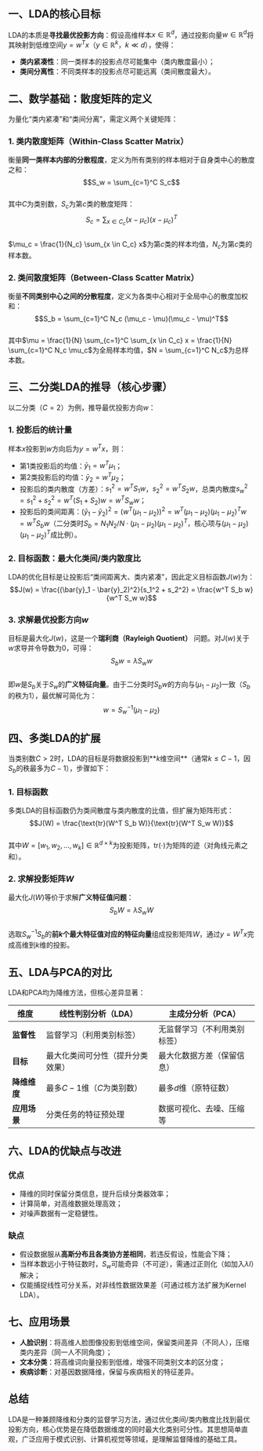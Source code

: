 ## 一、LDA的核心目标  
LDA的本质是**寻找最优投影方向**：假设高维样本$x \in \mathbb{R}^d$，通过投影向量$w \in \mathbb{R}^d$将其映射到低维空间$y = w^T x$（$y \in \mathbb{R}^k$，$k \ll d$），使得：  
- **类内紧凑性**：同一类样本的投影点尽可能集中（类内散度最小）；  
- **类间分离性**：不同类样本的投影点尽可能远离（类间散度最大）。  


## 二、数学基础：散度矩阵的定义  
为量化“类内紧凑”和“类间分离”，需定义两个关键矩阵：  


### 1. 类内散度矩阵（Within-Class Scatter Matrix）  
衡量**同一类样本内部的分散程度**，定义为所有类别的样本相对于自身类中心的散度之和：  
$$S_w = \sum_{c=1}^C S_c$$  
其中$C$为类别数，$S_c$为第$c$类的散度矩阵：  
$$S_c = \sum_{x \in C_c} (x - \mu_c)(x - \mu_c)^T$$  
$\mu_c = \frac{1}{N_c} \sum_{x \in C_c} x$为第$c$类的样本均值，$N_c$为第$c$类的样本数。  


### 2. 类间散度矩阵（Between-Class Scatter Matrix）  
衡量**不同类别中心之间的分散程度**，定义为各类中心相对于全局中心的散度加权和：  
$$S_b = \sum_{c=1}^C N_c (\mu_c - \mu)(\mu_c - \mu)^T$$  
其中$\mu = \frac{1}{N} \sum_{c=1}^C \sum_{x \in C_c} x = \frac{1}{N} \sum_{c=1}^C N_c \mu_c$为全局样本均值，$N = \sum_{c=1}^C N_c$为总样本数。  


## 三、二分类LDA的推导（核心步骤）  
以二分类（$C=2$）为例，推导最优投影方向$w$：  


### 1. 投影后的统计量  
样本$x$投影到$w$方向后为$y = w^T x$，则：  
- 第1类投影后的均值：$\bar{y}_1 = w^T \mu_1$；  
- 第2类投影后的均值：$\bar{y}_2 = w^T \mu_2$；  
- 投影后的类内散度（方差）：$s_1^2 = w^T S_1 w$，$s_2^2 = w^T S_2 w$，总类内散度$s_w^2 = s_1^2 + s_2^2 = w^T (S_1 + S_2) w = w^T S_w w$；  
- 投影后的类间距离：$(\bar{y}_1 - \bar{y}_2)^2 = (w^T (\mu_1 - \mu_2))^2 = w^T (\mu_1 - \mu_2)(\mu_1 - \mu_2)^T w = w^T S_b w$（二分类时$S_b = N_1 N_2 / N \cdot (\mu_1 - \mu_2)(\mu_1 - \mu_2)^T$，核心项与$(\mu_1 - \mu_2)(\mu_1 - \mu_2)^T$成比例）。  


### 2. 目标函数：最大化类间/类内散度比  
LDA的优化目标是让投影后“类间距离大、类内紧凑”，因此定义目标函数$J(w)$为：  
$$J(w) = \frac{(\bar{y}_1 - \bar{y}_2)^2}{s_1^2 + s_2^2} = \frac{w^T S_b w}{w^T S_w w}$$  


### 3. 求解最优投影方向$w$  
目标是最大化$J(w)$，这是一个**瑞利商（Rayleigh Quotient）** 问题。对$J(w)$关于$w$求导并令导数为0，可得：  
$$S_b w = \lambda S_w w$$  
即$w$是$S_b$关于$S_w$的**广义特征向量**。由于二分类时$S_b w$的方向与$(\mu_1 - \mu_2)$一致（$S_b$的秩为1），最优解可简化为：  
$$w = S_w^{-1} (\mu_1 - \mu_2)$$  


## 四、多类LDA的扩展  
当类别数$C > 2$时，LDA的目标是将数据投影到**$k$维空间**（通常$k \leq C-1$，因$S_b$的秩最多为$C-1$），步骤如下：  


### 1. 目标函数  
多类LDA的目标函数仍为类间散度与类内散度的比值，但扩展为矩阵形式：  
$$J(W) = \frac{\text{tr}(W^T S_b W)}{\text{tr}(W^T S_w W)}$$  
其中$W = [w_1, w_2, ..., w_k] \in \mathbb{R}^{d \times k}$为投影矩阵，$\text{tr}(\cdot)$为矩阵的迹（对角线元素之和）。  


### 2. 求解投影矩阵$W$  
最大化$J(W)$等价于求解**广义特征值问题**：  
$$S_b W = \lambda S_w W$$  
选取$S_w^{-1} S_b$的**前$k$个最大特征值对应的特征向量**组成投影矩阵$W$，通过$y = W^T x$完成高维到$k$维的投影。  


## 五、LDA与PCA的对比  
LDA和PCA均为降维方法，但核心差异显著：  

| 维度         | 线性判别分析（LDA）               | 主成分分析（PCA）                 |  
|--------------|-----------------------------------|-----------------------------------|  
| **监督性**   | 监督学习（利用类别标签）          | 无监督学习（不利用类别标签）      |  
| **目标**     | 最大化类间可分性（提升分类效果）  | 最大化数据方差（保留信息）        |  
| **降维维度** | 最多$C-1$维（$C$为类别数）        | 最多$d$维（原特征数）             |  
| **应用场景** | 分类任务的特征预处理              | 数据可视化、去噪、压缩等          |  


## 六、LDA的优缺点与改进  
### 优点  
- 降维的同时保留分类信息，提升后续分类器效率；  
- 计算简单，对高维数据处理高效；  
- 对噪声数据有一定稳健性。  


### 缺点  
- 假设数据服从**高斯分布且各类协方差相同**，若违反假设，性能会下降；  
- 当样本数远小于特征数时，$S_w$可能奇异（不可逆），需通过正则化（如加入$\lambda I$）解决；  
- 仅能捕捉线性可分关系，对非线性数据效果差（可通过核方法扩展为Kernel LDA）。  


## 七、应用场景  
- **人脸识别**：将高维人脸图像投影到低维空间，保留类间差异（不同人），压缩类内差异（同一人不同角度）；  
- **文本分类**：将高维词向量投影到低维，增强不同类别文本的区分度；  
- **疾病诊断**：对基因数据降维，保留与疾病相关的特征差异。  


## 总结  
LDA是一种兼顾降维和分类的监督学习方法，通过优化类间/类内散度比找到最优投影方向，核心优势是在降低数据维度的同时最大化类别可分性。其思想简单直观，广泛应用于模式识别、计算机视觉等领域，是理解监督降维的基础工具。
